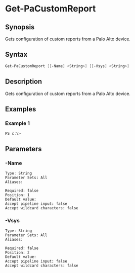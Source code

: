 # Get-PaCustomReport

## Synopsis

Gets configuration of custom reports from a Palo Alto device.

## Syntax


```powershell
Get-PaCustomReport [[-Name] <String>] [[-Vsys] <String>] 
```

## Description

Gets configuration of custom reports from a Palo Alto device.

## Examples

### Example 1

```
PS c:\> 
```













## Parameters

### -Name


```asciidoc
Type: String
Parameter Sets: All
Aliases: 

Required: false
Position: 1
Default value: 
Accept pipeline input: false
Accept wildcard characters: false
```
### -Vsys


```asciidoc
Type: String
Parameter Sets: All
Aliases: 

Required: false
Position: 2
Default value: 
Accept pipeline input: false
Accept wildcard characters: false
```



